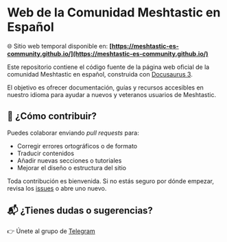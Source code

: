# Web de la Comunidad Meshtastic en Español

🌐 Sitio web temporal disponible en: **[https://meshtastic-es-community.github.io/](https://meshtastic-es-community.github.io/)**

Este repositorio contiene el código fuente de la página web oficial de la comunidad Meshtastic en español, construida con [Docusaurus 3](https://docusaurus.io/).

El objetivo es ofrecer documentación, guías y recursos accesibles en nuestro idioma para ayudar a nuevos y veteranos usuarios de Meshtastic.

## 🚀 ¿Cómo contribuir?

Puedes colaborar enviando *pull requests* para:

- Corregir errores ortográficos o de formato  
- Traducir contenidos  
- Añadir nuevas secciones o tutoriales  
- Mejorar el diseño o estructura del sitio  

Toda contribución es bienvenida. Si no estás seguro por dónde empezar, revisa los [issues](https://github.com/meshtastic-es-community/meshtastic-es-community.github.io/issues) o abre uno nuevo.

## 📬 ¿Tienes dudas o sugerencias?

👉 Únete al grupo de [Telegram](https://t.me/meshtastic_esp)
